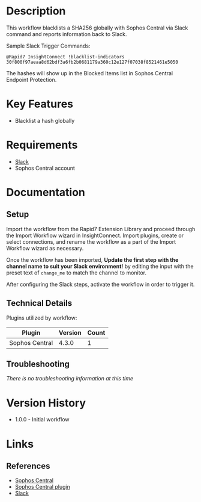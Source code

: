 # Description

This workflow blacklists a SHA256 globally with Sophos Central via Slack command and reports information back to Slack.

Sample Slack Trigger Commands:

`@Rapid7 InsightConnect !blacklist-indicators 30f800f97aeaa8d62bdf3a6fb2b0681179a360c12e127f07038f8521461e5050`

The hashes will show up in the Blocked Items list in Sophos Central Endpoint Protection.

# Key Features

* Blacklist a hash globally

# Requirements

* [Slack](https://insightconnect.help.rapid7.com/docs/configure-slack-for-chatops)
* Sophos Central account

# Documentation

## Setup

Import the workflow from the Rapid7 Extension Library and proceed through the Import Workflow wizard in InsightConnect. Import plugins, create or select connections, and rename the workflow as a part of the Import Workflow wizard as necessary.

Once the workflow has been imported, **Update the first step with the channel name to suit your Slack environment!** by editing the input with the preset text of `change_me` to match the channel to monitor.

After configuring the Slack steps, activate the workflow in order to trigger it.
 
## Technical Details

Plugins utilized by workflow:

|Plugin|Version|Count|
|----|----|--------|
|Sophos Central|4.3.0|1|

## Troubleshooting

_There is no troubleshooting information at this time_

# Version History

* 1.0.0 - Initial workflow

# Links

## References

* [Sophos Central](https://www.sophos.com)
* [Sophos Central plugin](https://extensions.rapid7.com/extension/sophos_central)
* [Slack](https://slack.com)
